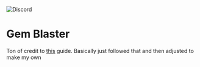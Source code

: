 ![Discord](https://img.shields.io/discord/443469615780200460?style=plastic&logo=discord)
# Gem Blaster
Ton of credit to [this](https://learntodroid.com/how-to-make-a-simple-2d-android-game-with-unity/) guide. Basically just followed that and then adjusted to make my own
